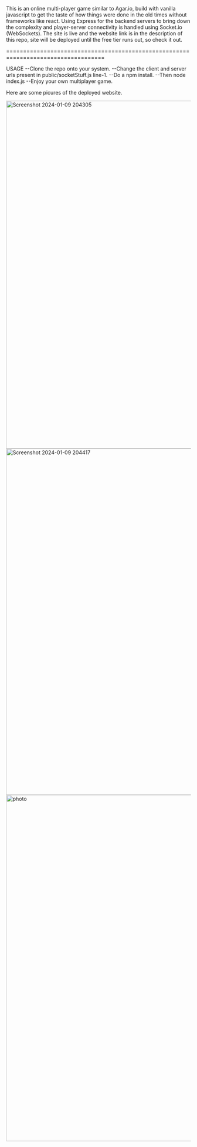 This is an online multi-player game similar to Agar.io, build with vanilla javascript to get the taste of how things were done in the old times without frameworks like react.
Using Express for the backend servers to bring down the complexity and player-server connectivity is handled using Socket.io (WebSockets). The site is live and the website link 
is in the description of this repo, site will be deployed until the free tier runs out, so check it out.

===================================================================================

USAGE
--Clone the repo onto your system.
--Change the client and server urls present in public/socketStuff.js line-1.
--Do a npm install.
--Then node index.js 
--Enjoy your own multiplayer game.


Here are some picures of the deployed website.

<img width="947" alt="Screenshot 2024-01-09 204305" src="https://github.com/sumitkukrejas/multiplayer-game/assets/115967367/c3ac3e4d-1280-4f6f-9360-d5ec004678b4">
<img width="943" alt="Screenshot 2024-01-09 204417" src="https://github.com/sumitkukrejas/multiplayer-game/assets/115967367/b2a7915c-ad12-455a-90cf-4a1ea3c11b46">
<img width="943" alt="photo" src="https://github.com/sumitkukrejas/multiplayer-game/assets/115967367/c094c87e-a64f-40f0-9d3e-1fea2a8488b2">
